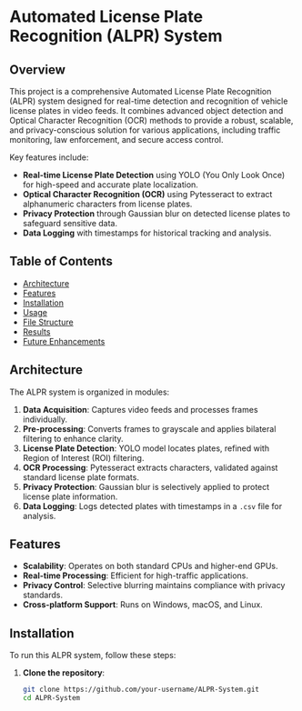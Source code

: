# Automated License Plate Recognition (ALPR) System

## Overview

This project is a comprehensive Automated License Plate Recognition (ALPR) system designed for real-time detection and recognition of vehicle license plates in video feeds. It combines advanced object detection and Optical Character Recognition (OCR) methods to provide a robust, scalable, and privacy-conscious solution for various applications, including traffic monitoring, law enforcement, and secure access control.

Key features include:
- **Real-time License Plate Detection** using YOLO (You Only Look Once) for high-speed and accurate plate localization.
- **Optical Character Recognition (OCR)** using Pytesseract to extract alphanumeric characters from license plates.
- **Privacy Protection** through Gaussian blur on detected license plates to safeguard sensitive data.
- **Data Logging** with timestamps for historical tracking and analysis.

## Table of Contents
- [Architecture](#architecture)
- [Features](#features)
- [Installation](#installation)
- [Usage](#usage)
- [File Structure](#file-structure)
- [Results](#results)
- [Future Enhancements](#future-enhancements)

## Architecture

The ALPR system is organized in modules:
1. **Data Acquisition**: Captures video feeds and processes frames individually.
2. **Pre-processing**: Converts frames to grayscale and applies bilateral filtering to enhance clarity.
3. **License Plate Detection**: YOLO model locates plates, refined with Region of Interest (ROI) filtering.
4. **OCR Processing**: Pytesseract extracts characters, validated against standard license plate formats.
5. **Privacy Protection**: Gaussian blur is selectively applied to protect license plate information.
6. **Data Logging**: Logs detected plates with timestamps in a `.csv` file for analysis.

## Features

- **Scalability**: Operates on both standard CPUs and higher-end GPUs.
- **Real-time Processing**: Efficient for high-traffic applications.
- **Privacy Control**: Selective blurring maintains compliance with privacy standards.
- **Cross-platform Support**: Runs on Windows, macOS, and Linux.

## Installation

To run this ALPR system, follow these steps:

1. **Clone the repository**:
   ```bash
   git clone https://github.com/your-username/ALPR-System.git
   cd ALPR-System
